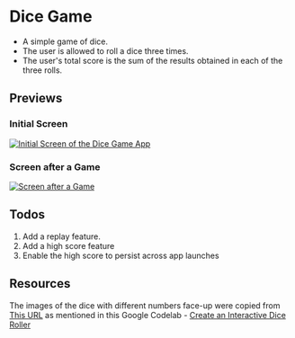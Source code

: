 # Dice Game

- A simple game of dice.
- The user is allowed to roll a dice three times.
- The user's total score is the sum of the results obtained in each of the three rolls.

## Previews

### Initial Screen 
[![Initial Screen of the Dice Game App](https://i.postimg.cc/bYQqS1Vs/Screenshot-2024-07-01-220544.png)](https://postimg.cc/3WJsP0TT)

### Screen after a Game
[![Screen after a Game](https://i.postimg.cc/fTMf0thM/Screenshot-2024-07-01-222938.png)](https://postimg.cc/JtdkfhnF)

## Todos

1. Add a replay feature.
2. Add a high score feature
3. Enable the high score to persist across app launches

## Resources

The images of the dice with different numbers face-up were copied from [This URL](https://github.com/google-developer-training/basic-android-kotlin-compose-training-dice-roller/raw/main/dice_images.zip) as mentioned in this Google Codelab - [Create an Interactive Dice Roller](https://developer.android.com/codelabs/basic-android-kotlin-compose-build-a-dice-roller-app?continue=https%3A%2F%2Fdeveloper.android.com%2Fcourses%2Fpathways%2Fandroid-basics-compose-unit-2-pathway-2%23codelab-https%3A%2F%2Fdeveloper.android.com%2Fcodelabs%2Fbasic-android-kotlin-compose-build-a-dice-roller-app#0)
